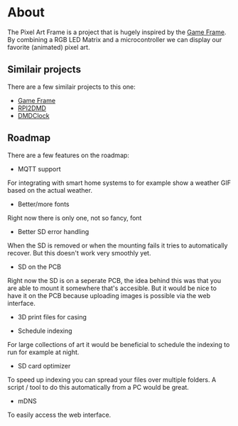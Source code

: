 # About

The Pixel Art Frame is a project that is hugely inspired by the [Game Frame](https://www.kickstarter.com/projects/jerware/game-frame-the-art-of-pixels).
By combining a RGB LED Matrix and a microcontroller we can display our favorite (animated) pixel art. 


## Similair projects
There are a few similair projects to this one:

- [Game Frame](https://www.kickstarter.com/projects/jerware/game-frame-the-art-of-pixels)
- [RPI2DMD](https://www.neo-arcadia.com/forum/viewtopic.php?t=66819)
- [DMDClock](https://gitlab.com/modernhackerspace/dmdclock)

## Roadmap

There are a few features on the roadmap:

- MQTT support

For integrating with smart home systems to for example show a weather GIF based on the actual weather.

- Better/more fonts

Right now there is only one, not so fancy, font

- Better SD error handling

When the SD is removed or when the mounting fails it tries to automatically recover. 
But this doesn't work very smoothly yet.

- SD on the PCB

Right now the SD is on a seperate PCB, the idea behind this was that you are able to mount it somewhere that's accesible.
But it would be nice to have it on the PCB because uploading images is possible via the web interface.

- 3D print files for casing

- Schedule indexing

For large collections of art it would be beneficial to schedule the indexing to run for example at night.

- SD card optimizer

To speed up indexing you can spread your files over multiple folders. 
A script / tool to do this automatically from a PC would be great.

- mDNS

To easily access the web interface.